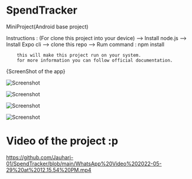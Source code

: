 # SpendTracker
MiniProject(Android base project)


Instructions : (For clone this project into your device)
    --> Install node.js
    --> Install Expo cli
    --> clone this repo
    --> Rum command : 
        npm install
        
        this will make this project run on your system.
        for more information you can follow official documentation.
        
        
{ScreenShot of the app}
        

![Screenshot](https://github.com/Jauhari-01/SpendTracker/blob/main/WhatsApp%20Image%202022-05-25%20at%2011.15.44%20PM.jpeg)

![Screenshot](https://github.com/Jauhari-01/SpendTracker/blob/main/WhatsApp%20Image%202022-05-25%20at%2011.15.44%20PM%20(1).jpeg)

![Screenshot](https://github.com/Jauhari-01/SpendTracker/blob/main/WhatsApp%20Image%202022-05-25%20at%2011.15.44%20PM%20(2).jpeg)

![Screenshot](https://github.com/Jauhari-01/SpendTracker/blob/main/WhatsApp%20Image%202022-05-25%20at%2011.15.44%20PM%20(3).jpeg)


# Video of the project :p

https://github.com/Jauhari-01/SpendTracker/blob/main/WhatsApp%20Video%202022-05-29%20at%2012.15.54%20PM.mp4
